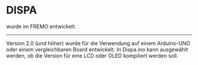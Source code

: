 # DISPA

wurde im FREMO entwickelt.

<hr>
Version 2.0 (und höher) wurde für die Verwendung auf einem Arduino-UNO oder einem vergleichbaren Board entwickelt.
In Dispa.ino kann ausgewählt werden, ob die Version für eine LCD oder OLED kompiliert werden soll.
